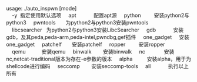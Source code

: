usage:&nbsp;./auto_inspwn&nbsp;[mode]<br>
&nbsp;&nbsp;&nbsp;&nbsp;-y&nbsp;&nbsp;指定使用默认选项
&nbsp;&nbsp;&nbsp;&nbsp;apt&nbsp;&nbsp;&nbsp;&nbsp;&nbsp;&nbsp;&nbsp;&nbsp;&nbsp;&nbsp;&nbsp;&nbsp;配置apt源
&nbsp;&nbsp;&nbsp;&nbsp;python&nbsp;&nbsp;&nbsp;&nbsp;&nbsp;&nbsp;&nbsp;&nbsp;&nbsp;安装python2与python3
&nbsp;&nbsp;&nbsp;&nbsp;pwntools&nbsp;&nbsp;&nbsp;&nbsp;&nbsp;&nbsp;&nbsp;为python2与python3安装pwntools
&nbsp;&nbsp;&nbsp;&nbsp;libcsearcher&nbsp;&nbsp;&nbsp;为python2与python3安装LibcSearcher
&nbsp;&nbsp;&nbsp;&nbsp;gdb&nbsp;&nbsp;&nbsp;&nbsp;&nbsp;&nbsp;&nbsp;&nbsp;&nbsp;&nbsp;&nbsp;&nbsp;安装gdb，及其peda,peda-arm,peda-intel,pwndbg,gef插件
&nbsp;&nbsp;&nbsp;&nbsp;one_gadget&nbsp;&nbsp;&nbsp;&nbsp;&nbsp;安装one_gadget
&nbsp;&nbsp;&nbsp;&nbsp;patchelf&nbsp;&nbsp;&nbsp;&nbsp;&nbsp;&nbsp;&nbsp;安装patchelf
&nbsp;&nbsp;&nbsp;&nbsp;ropper&nbsp;&nbsp;&nbsp;&nbsp;&nbsp;&nbsp;&nbsp;&nbsp;&nbsp;安装ropper
&nbsp;&nbsp;&nbsp;&nbsp;qemu&nbsp;&nbsp;&nbsp;&nbsp;&nbsp;&nbsp;&nbsp;&nbsp;&nbsp;&nbsp;&nbsp;安装qemu
&nbsp;&nbsp;&nbsp;&nbsp;binwalk&nbsp;&nbsp;&nbsp;&nbsp;&nbsp;&nbsp;&nbsp;&nbsp;安装binwalk
&nbsp;&nbsp;&nbsp;&nbsp;nc&nbsp;&nbsp;&nbsp;&nbsp;&nbsp;&nbsp;&nbsp;&nbsp;&nbsp;&nbsp;&nbsp;&nbsp;&nbsp;安装nc,netcat-traditional版本为存在-e参数的版本
&nbsp;&nbsp;&nbsp;&nbsp;alpha&nbsp;&nbsp;&nbsp;&nbsp;&nbsp;&nbsp;&nbsp;&nbsp;&nbsp;&nbsp;安装alpha，用于为shellcode进行编码
&nbsp;&nbsp;&nbsp;&nbsp;seccomp&nbsp;&nbsp;&nbsp;&nbsp;&nbsp;&nbsp;&nbsp;&nbsp;安装seccomp-tools
&nbsp;&nbsp;&nbsp;&nbsp;all&nbsp;&nbsp;&nbsp;&nbsp;&nbsp;&nbsp;&nbsp;&nbsp;&nbsp;&nbsp;&nbsp;&nbsp;执行以上所有
